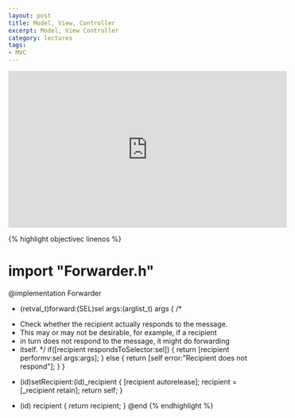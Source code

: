 ```yaml
---
layout: post
title: Model, View, Controller
excerpt: Model, View Controller
category: lectures
tags:
- MVC
---
```


<iframe width="560" height="315" src="http://www.youtube.com/embed/G0k3kHtyoqc" frameborder="0" allowfullscreen></iframe>

{% highlight objectivec linenos %}
# import "Forwarder.h"
 
@implementation Forwarder
 
- (retval_t)forward:(SEL)sel args:(arglist_t) args {
 /*
 * Check whether the recipient actually responds to the message.
 * This may or may not be desirable, for example, if a recipient
 * in turn does not respond to the message, it might do forwarding
 * itself.
 */
 if([recipient respondsToSelector:sel]) {
 return [recipient performv:sel args:args];
 } else {
 return [self error:"Recipient does not respond"];
 }
}
 
- (id)setRecipient:(id)_recipient {
 [recipient autorelease];
 recipient = [_recipient retain];
 return self;
}
 
- (id) recipient {
 return recipient;
}
@end
{% endhighlight %}

